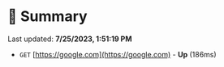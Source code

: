# 📖 Summary
Last updated: **7/25/2023, 1:51:19 PM**

- `GET` [https://google.com](https://google.com) - **Up** (186ms)
